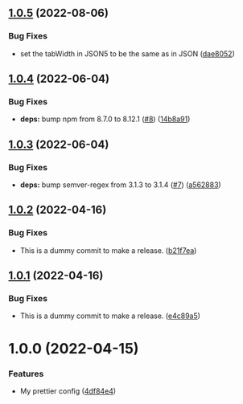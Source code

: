 ## [1.0.5](https://github.com/tksst/prettier-config/compare/v1.0.4...v1.0.5) (2022-08-06)


### Bug Fixes

* set the tabWidth in JSON5 to be the same as in JSON ([dae8052](https://github.com/tksst/prettier-config/commit/dae80521b918adccc7684288b59b1ffd61873981))

## [1.0.4](https://github.com/tksst/prettier-config/compare/v1.0.3...v1.0.4) (2022-06-04)


### Bug Fixes

* **deps:** bump npm from 8.7.0 to 8.12.1 ([#8](https://github.com/tksst/prettier-config/issues/8)) ([14b8a91](https://github.com/tksst/prettier-config/commit/14b8a91b29ac8f238e016b075164a791d2e62c34))

## [1.0.3](https://github.com/tksst/prettier-config/compare/v1.0.2...v1.0.3) (2022-06-04)


### Bug Fixes

* **deps:** bump semver-regex from 3.1.3 to 3.1.4 ([#7](https://github.com/tksst/prettier-config/issues/7)) ([a562883](https://github.com/tksst/prettier-config/commit/a562883e1bf2d800203a140133c0199578060f55))

## [1.0.2](https://github.com/tksst/prettier-config/compare/v1.0.1...v1.0.2) (2022-04-16)


### Bug Fixes

* This is a dummy commit to make a release. ([b21f7ea](https://github.com/tksst/prettier-config/commit/b21f7ea6fc51a4a1bfc530a6a967b1408a012318))

## [1.0.1](https://github.com/tksst/prettier-config/compare/v1.0.0...v1.0.1) (2022-04-16)


### Bug Fixes

* This is a dummy commit to make a release. ([e4c89a5](https://github.com/tksst/prettier-config/commit/e4c89a516742b1628a049d59b6e61873972cea51))

# 1.0.0 (2022-04-15)


### Features

* My prettier config ([4df84e4](https://github.com/tksst/prettier-config/commit/4df84e48f528b2590160e55ca48483fdef617349))
